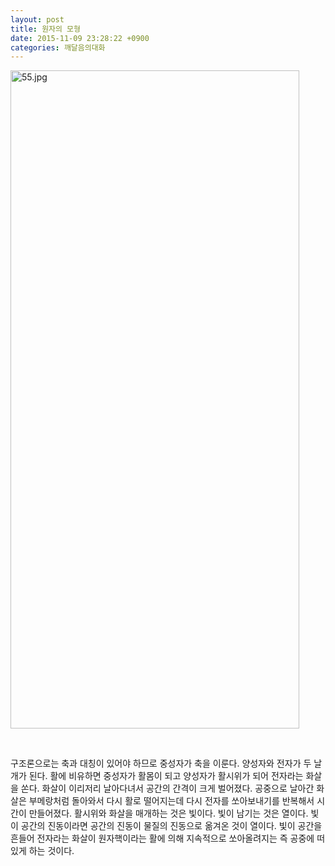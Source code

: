 ```yaml
---
layout: post
title: 원자의 모형
date: 2015-11-09 23:28:22 +0900
categories: 깨달음의대화
---
```





<img src="assets/attach/images/198/325/637/55.jpg" alt="55.jpg" width="462" height="1053" /> 

<p class="0" style="mso-pagination:none;text-autospace:none;mso-padding-alt:0pt 0pt 0pt 0pt;mso-font-width:100%;letter-spacing:0pt;mso-text-raise:0pt;">
  <br />
</p>

  


구조론으로는 축과 대칭이 있어야 하므로 중성자가 축을 이룬다. 양성자와 전자가 두 날개가 된다. 활에 비유하면 중성자가 활몸이 되고 양성자가 활시위가 되어 전자라는 화살을 쏜다. 화살이 이리저리 날아다녀서 공간의 간격이 크게 벌어졌다. 공중으로 날아간 화살은 부메랑처럼 돌아와서 다시 활로 떨어지는데 다시 전자를 쏘아보내기를 반복해서 시간이 만들어졌다. 활시위와 화살을 매개하는 것은 빛이다. 빛이 남기는 것은 열이다. 빛이 공간의 진동이라면 공간의 진동이 물질의 진동으로 옮겨온 것이 열이다. 빛이 공간을 흔들어 전자라는 화살이 원자핵이라는 활에 의해 지속적으로 쏘아올려지는 즉 공중에 떠 있게 하는 것이다.
